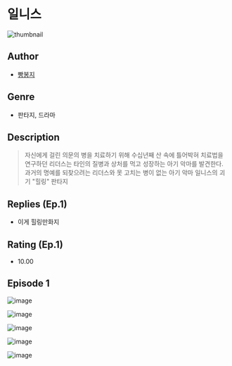 # 일니스
![thumbnail](https://image-comic.pstatic.net/user_contents_data/challenge_comic/2023/05/25/360476/upload_7233962303928165684_480x623.jpeg)

## Author
- [빵봉지](https://comic.naver.com/artistTitle?id=360476)

## Genre
- 판타지, 드라마

## Description
> 자신에게 걸린 의문의 병을 치료하기 위해 수십년째 산 속에 틀어박혀 치료법을 연구하던 리더스는 타인의 질병과 상처를 먹고 성장하는 아기 악마를 발견한다. 과거의 명예를 되찾으려는 리더스와 못 고치는 병이 없는 아기 악마 일니스의 괴기 "힐링" 판타지

## Replies (Ep.1)
- 이게 힐링만화지

## Rating (Ep.1)
- 10.00

## Episode 1
![image](https://image-comic.pstatic.net/user_contents_data/challenge_comic/2023/05/25/360476/upload_7147547084436617058.jpeg)

![image](https://image-comic.pstatic.net/user_contents_data/challenge_comic/2023/05/25/360476/upload_3761407710996948019.jpeg)

![image](https://image-comic.pstatic.net/user_contents_data/challenge_comic/2023/05/25/360476/upload_7220450190051009893.jpeg)

![image](https://image-comic.pstatic.net/user_contents_data/challenge_comic/2023/05/25/360476/upload_3617013031461467701.jpeg)

![image](https://image-comic.pstatic.net/user_contents_data/challenge_comic/2023/05/25/360476/upload_3760559811387876406.jpeg)
